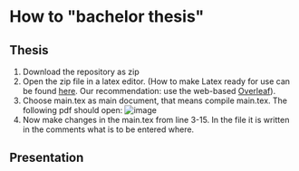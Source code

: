 # How to "bachelor thesis"

## Thesis
1. Download the repository as zip
2. Open the zip file in a latex editor. (How to make Latex ready for use can be found [here](https://www.wwu.edu/faculty/curgus/Courses/LaTeX/Getting_Started_with_LaTeX.html). Our recommendation: use the web-based [Overleaf](https://www.overleaf.com/)).
3. Choose main.tex as main document, that means compile main.tex. The following pdf should open:
![image](https://user-images.githubusercontent.com/43642275/231368808-7168778d-4a08-4644-94b7-a97dcd33772a.png)
4. Now make changes in the main.tex from line 3-15. In the file it is written in the comments what is to be entered where.


## Presentation

